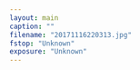 ```yaml
---
layout: main
caption: ""
filename: "20171116220313.jpg"
fstop: "Unknown"
exposure: "Unknown"
---
```


